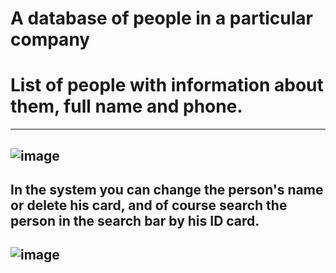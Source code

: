 # A database of people in a particular company
# List of people with information about them, full name and phone.

--------------------------------------------------------------------------------------------------------------
![image](https://user-images.githubusercontent.com/73596043/132090190-84cef8d3-c552-4934-8c24-0cbdb3ea938f.png)
---------------------------------------------------------------------------------------------------------------
In the system you can change the person's name or delete his card, and of course search the person in the search bar by his ID card.
-----------------------------------------------------------------------------------------------------------------
![image](https://user-images.githubusercontent.com/73596043/132090262-45395d08-49e7-45bf-ab16-19fd1282777f.png)
----------------------------------------------------------------------------------------------------------------
